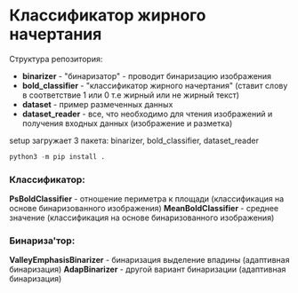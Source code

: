 # Классификатор жирного начертания


Структура репозитория:
- **binarizer** - "бинаризатор" - проводит бинаризацию изображения
- **bold_classifier** - "классификатор жирного начертания" (ставит слову в соответствие 
1 или 0 т.е жирный или не жирный текст)
- **dataset** - пример размеченных данных
- **dataset_reader** - все, что необходимо для чтения изображений и 
получения входных данных (изображение и разметка)

setup загружает 3 пакета: binarizer, bold_classifier, dataset_reader
```python
python3 -m pip install .
```

### Классификатор:
**PsBoldClassifier** - отношение периметра к площади (классификация на основе бинаризованного изображения)
**MeanBoldClassifier** - среднее значение (классификация на основе бинаризованного изображения)


### Бинариза'тор:
**ValleyEmphasisBinarizer** - бинаризация выделение впадины (адаптивная бинаризация)
**AdapBinarizer** - другой вариант бинаризации (адаптивная бинаризация)
